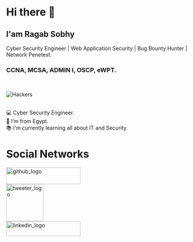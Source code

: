 # Hi there 👋
## I'am Ragab Sobhy
Cyber Security Engineer | Web Application Security | Bug Bounty Hunter | Network Penetest.

### CCNA, MCSA, ADMIN I, OSCP, eWPT.
<br />

![Hackers](Pictures/hackers.gif)

<br />
💻 Cyber Security Engineer.
<br />
🏡 I’m from Egypt.
<br />
📚 I'm currently learning all about IT and Security.

# Social Networks
<a href="https://github.com/root0x48" target="_blank"><img src="Pictures/GitHub-logo.png" alt="github_logo" style="width:200px;height: 45px;"></a>
<br />
<a href="https://twitter.com/cyber_exp_eg" target="_blank"><img src="Pictures/tweeter logo.png" alt="tweeter_logo" style="width:100px"></a>
<br />
<a href="https://www.linkedin.com/in/root0x48/" target="_blank"><img src="Pictures/linkedin-logo.png" alt="linkedin_logo" style="width:200px;height: 40px;"></a>
